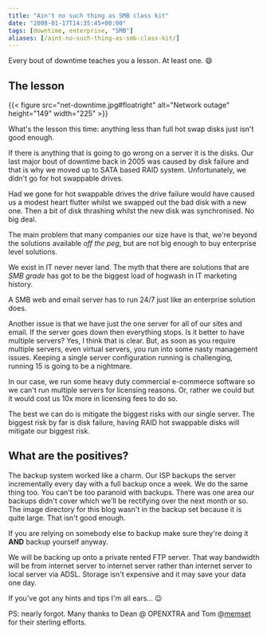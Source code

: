 ```yaml
---
title: "Ain't no such thing as SMB class kit"
date: "2008-01-17T14:35:45+00:00"
tags: [downtime, enterprise, "SMB"]
aliases: [/aint-no-such-thing-as-smb-class-kit/]
---
```


Every bout of downtime teaches you a lesson. At least one. :smile:

## The lesson

{{< figure src="net-downtime.jpg#floatright" alt="Network outage" height="149" width="225" >}}

What's the lesson this time: anything less than full hot swap disks just isn't good enough.

If there is anything that is going to go wrong on a server it is the disks. Our last major bout of downtime back in 2005 was caused by disk failure and that is why we moved up to SATA based RAID system. Unfortunately, we didn't go for hot swappable drives.

Had we gone for hot swappable drives the drive failure would have caused us a modest heart flutter whilst we swapped out the bad disk with a new one. Then a bit of disk thrashing whilst the new disk was synchronised. No big deal.

The main problem that many companies our size have is that, we're beyond the solutions available *off the peg*, but are not big enough to buy enterprise level solutions.

We exist in IT never never land. The myth that there are solutions that are *SMB grade* has got to be the biggest load of hogwash in IT marketing history.

A SMB web and email server has to run 24/7 just like an enterprise solution does.

Another issue is that we have just the one server for all of our sites and email. If the server goes down then everything stops. Is it better to have multiple servers? Yes, I think that is clear. But, as soon as you require multiple servers, even virtual servers, you run into some nasty management issues. Keeping a single server configuration running is challenging, running 15 is going to be a nightmare.

In our case, we run some heavy duty commercial e-commerce software so we can't run multiple servers for licensing reasons. Or, rather we could but it would cost us 10x more in licensing fees to do so.

The best we can do is mitigate the biggest risks with our single server. The biggest risk by far is disk failure, having RAID hot swappable disks will mitigate our biggest risk.

## What are the positives?

The backup system worked like a charm. Our ISP backups the server incrementally every day with a full backup once a week. We do the same thing too. You can't be too paranoid with backups. There was one area our backups didn't cover which we'll be rectifying over the next month or so. The image directory for this blog wasn't in the backup set because it is quite large. That isn't good enough.

If you are relying on somebody else to backup make sure they're doing it **AND** backup yourself anyway.

We will be backing up onto a private rented FTP server. That way bandwidth will be from internet server to internet server rather than internet server to local server via ADSL. Storage isn't expensive and it may save your data one day.

If you've got any hints and tips I'm all ears... :wink:

PS: nearly forgot. Many thanks to Dean @ OPENXTRA and Tom @[memset](https://www.memset.com/) for their sterling efforts.
